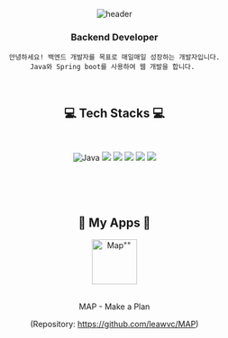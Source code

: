 <div align="center">
   
![header](https://capsule-render.vercel.app/api?type=waving&color=auto&height=300&section=header&text=Kwangmin%20Lee&fontSize=90&animation=fadeIn&fontAlignY=38&descAlignY=51&descAlign=62)


###  Backend Developer 
    
    안녕하세요! 백엔드 개발자를 목표로 매일매일 성장하는 개발자입니다.
    Java와 Spring boot를 사용하여 웹 개발을 합니다. 
<br/>

   
    
## 💻 Tech Stacks 💻
    
<br/>

![Java](https://img.shields.io/badge/Java-007396.svg?&style=for-the-badge&logo=Java&logoColor=white)
<img src="https://img.shields.io/badge/Python-3776AB?style=for-the-badge&logo=Python&logoColor=white">
<img src="https://img.shields.io/badge/JavaScript-F7DF1E?style=for-the-badge&logo=JavaScript&logoColor=white">
<img src="https://img.shields.io/badge/Spring-6DB33F?style=for-the-badge&logo=Spring&logoColor=white">
<img src="https://img.shields.io/badge/MySQL-4479A1?style=for-the-badge&logo=MySQL&logoColor=white">
<img src="https://img.shields.io/badge/Amazon AWS-232F3E?style=for-the-badge&logo=Amazon AWS&logoColor=white">

<br/>
<br/>
    
<!-- My Apps -->
    
<br/>
    
## 💙 My Apps 💙
<a href="https://apps.apple.com/kr/app/scoit/id1576850548">
<img alt=Map"" width="80" src="https://user-images.githubusercontent.com/74237301/181483094-bccf38e8-4c39-4933-b84e-e17172dc5793.png"/>
</a>

<br/>
<br/>

    
MAP - Make a Plan
<br/>
    
(Repository: https://github.com/leawvc/MAP)
    
<br/>
